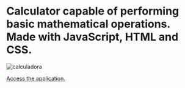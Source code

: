 # Calculator capable of performing basic mathematical operations. Made with JavaScript, HTML and CSS.

![calculadora](https://user-images.githubusercontent.com/72614122/226184277-3ba82dac-6a72-427e-9921-92c04d872c71.png)

<a href='https://leonardomaiorano.github.io/calculadora/'>Access the application.</a>
